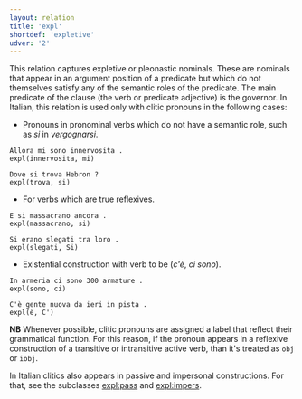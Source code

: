 ```yaml
---
layout: relation
title: 'expl'
shortdef: 'expletive'
udver: '2'
---
```


This relation captures expletive or pleonastic nominals. These are nominals that appear in an argument position of a predicate but which do not themselves satisfy any of the semantic roles of the predicate.
The main predicate of the clause (the verb or predicate adjective) is the governor. 
In Italian, this relation is used only with clitic pronouns in the following cases:

* Pronouns in pronominal verbs which do not have a semantic role, such as *si* in *vergognarsi*.

~~~ sdparse
Allora mi sono innervosita .
expl(innervosita, mi)
~~~
~~~ sdparse
Dove si trova Hebron ?
expl(trova, si)
~~~

* For verbs which are true reflexives.

~~~ sdparse
E si massacrano ancora .
expl(massacrano, si)
~~~
~~~ sdparse
Si erano slegati tra loro .
expl(slegati, Si)
~~~

* Existential construction with verb to be (*c'è*, *ci sono*).

~~~ sdparse
In armeria ci sono 300 armature .
expl(sono, ci)
~~~
~~~ sdparse
C'è gente nuova da ieri in pista .
expl(è, C')
~~~

**NB** Whenever possible, clitic pronouns are assigned a label that reflect their grammatical function. For this reason, if the pronoun appears in a reflexive construction of a transitive or intransitive active verb, than it's treated as <code>obj</code> or <code>iobj</code>. 

In Italian clitics also appears in passive and impersonal constructions.
For that, see the subclasses [expl:pass](expl-pass) and [expl:impers](expl-impers).

<!-- Interlanguage links updated Čt lis 12 09:43:25 CET 2020 -->

